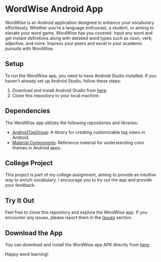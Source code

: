 # WordWise Android App

WordWise is an Android application designed to enhance your vocabulary effortlessly. Whether you're a language enthusiast, a student, or aiming to elevate your word game, WordWise has you covered. Input any word and get instant definitions along with detailed word types such as noun, verb, adjective, and more. Impress your peers and excel in your academic pursuits with WordWise.

## Setup

To run the WordWise app, you need to have Android Studio installed. If you haven't already set up Android Studio, follow these steps:

1. Download and install Android Studio from [here](https://developer.android.com/studio).
2. Clone this repository to your local machine.

## Dependencies

The WordWise app utilizes the following repositories and libraries:

- [AndroidTagGroup](https://github.com/2dxgujun/AndroidTagGroup.git): A library for creating customizable tag views in Android.
- [Material Components](https://github.com/material-components/material-components-android/blob/f2ccc116ea2ada7bcb48ce7388a6c927497b25f3/docs/theming/Color.md): Reference material for understanding color themes in Android apps.

## College Project

This project is part of my college assignment, aiming to provide an intuitive way to enrich vocabulary. I encourage you to try out the app and provide your feedback.

## Try It Out

Feel free to clone this repository and explore the WordWise app. If you encounter any issues, please report them in the [Issues](https://github.com/your-username/WordWise/issues) section.


## Download the App

You can download and install the WordWise app APK directly from [here](https://drive.google.com/uc?export=download&id=1gLhP1-XAEO_pazC46saIVlUTCFudgch1).

Happy word learning!
